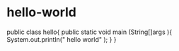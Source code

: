 # hello-world
public class hello{
public static void main (String[]args ){
System.out.println(" hello world" );
}
}

